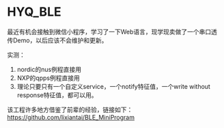 # HYQ_BLE

最近有机会接触到微信小程序，学习了一下Web语言，现学现卖做了一个串口透传Demo，以后应该不会维护和更新。

实测：
1. nordic的nus例程直接用
2. NXP的qpps例程直接用
3. 理论只要只有一个自定义service，一个notify特征值，一个write without response特征值，都可以用。

该工程许多地方借鉴了前辈的经验，链接如下：
https://github.com/lixiantai/BLE_MiniProgram
